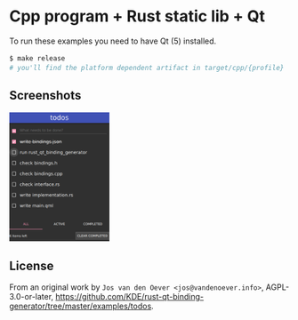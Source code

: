 # Cpp program + Rust static lib + Qt

To run these examples you need to have Qt (5) installed.


```bash
$ make release
# you'll find the platform dependent artifact in target/cpp/{profile}
```

## Screenshots

<img src="todos.png" width="180" />

## License

From an original work by `Jos van den Oever <jos@vandenoever.info>`, AGPL-3.0-or-later, https://github.com/KDE/rust-qt-binding-generator/tree/master/examples/todos.
